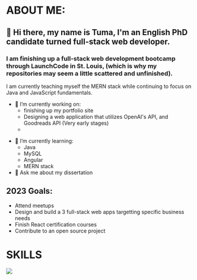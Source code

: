 # ABOUT ME:

## 👋   Hi there, my name is Tuma, I'm an English PhD candidate turned full-stack web developer. 

### I am finishing up a full-stack web development bootcamp through LaunchCode in St. Louis, (which is why my repositories may seem a little scattered and unfinished).

I am currently teaching myself the MERN stack while continuing to focus on Java and JavaScript fundamentals. 


* 🔭 I’m currently working on: 
    * finishing up my portfolio site
    * Designing a web application that utilizes OpenAI's API, and Goodreads API (Very early stages)
    * 
- 🌱 I’m currently learning:
    * Java
    * MySQL
    * Angular
    * MERN stack
- 💬 Ask me about my dissertation
## 2023 Goals:
* Attend meetups
* Design and build a 3 full-stack web apps targetting specific business needs
* Finish React certification courses
* Contribute to an open source project

# SKILLS

<img src="{https://img.shields.io/badge/Angular-DD0031?style=for-the-badge&logo=angular&logoColor=white}" />
